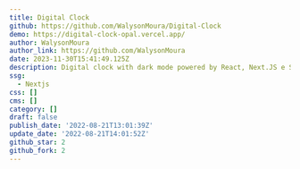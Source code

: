 ```yaml
---
title: Digital Clock
github: https://github.com/WalysonMoura/Digital-Clock
demo: https://digital-clock-opal.vercel.app/
author: WalysonMoura
author_link: https://github.com/WalysonMoura
date: 2023-11-30T15:41:49.125Z
description: Digital clock with dark mode powered by React, Next.JS e Styled Components
ssg:
  - Nextjs
css: []
cms: []
category: []
draft: false
publish_date: '2022-08-21T13:01:39Z'
update_date: '2022-08-21T14:01:52Z'
github_star: 2
github_fork: 2
---
```


